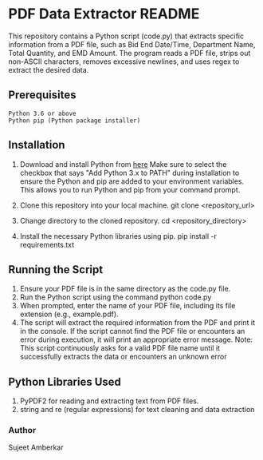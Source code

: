 # PDF Data Extractor README
This repository contains a Python script (code.py) that extracts specific information from a PDF file, such as Bid End Date/Time, Department Name, Total Quantity, and EMD Amount. The program reads a PDF file, strips out non-ASCII characters, removes excessive newlines, and uses regex to extract the desired data.
## Prerequisites
    Python 3.6 or above
    Python pip (Python package installer)

## Installation
  1) Download and install Python from [here](https://www.python.org/downloads/)
     Make sure to select the checkbox that says "Add Python 3.x to PATH" during installation to ensure the Python and pip are added to your environment variables. This allows you to run Python and pip from your command prompt.
     
  2) Clone this repository into your local machine.
     git clone <repository_url>

  3) Change directory to the cloned repository.
     cd <repository_directory>
  4) Install the necessary Python libraries using pip.
     pip install -r requirements.txt
## Running the Script
  1) Ensure your PDF file is in the same directory as the code.py file.
  2) Run the Python script using the command
     python code.py
  3) When prompted, enter the name of your PDF file, including its file extension (e.g., example.pdf).
  4) The script will extract the required information from the PDF and print it in the console. If the script cannot find the PDF file or encounters an error during execution, it will print an appropriate error message.
Note: This script continuously asks for a valid PDF file name until it successfully extracts the data or encounters an unknown error

## Python Libraries Used
  1) PyPDF2 for reading and extracting text from PDF files.
  2) string and re (regular expressions) for text cleaning and data extraction

### Author
Sujeet Amberkar
